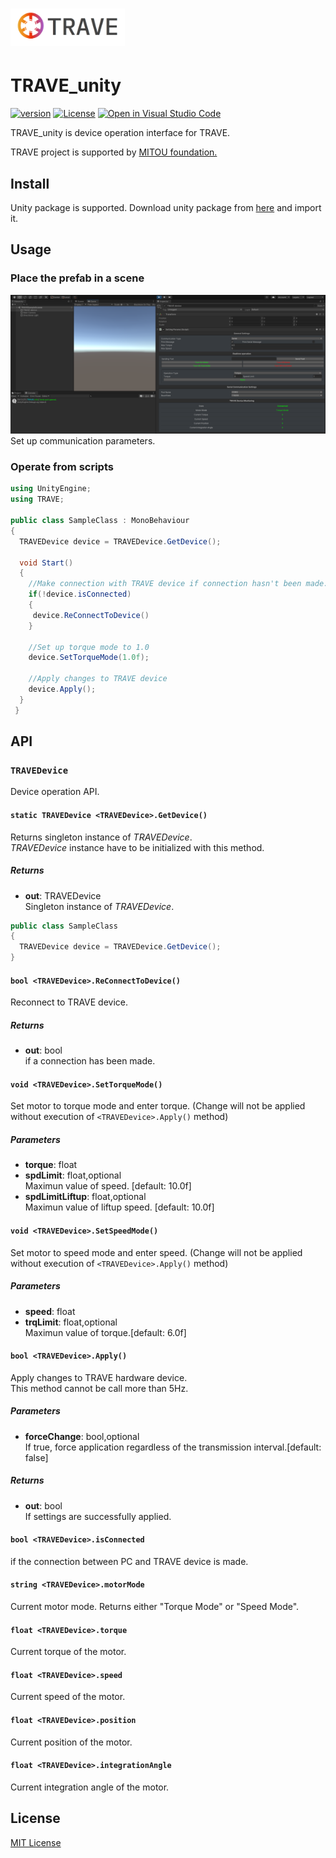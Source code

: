 #  <a href="https://github.com/krocky-cooky/TRAVE_unity"><img src="./Image/image.png" height="60"></a>
# TRAVE_unity
[![version](https://img.shields.io/badge/version-v0.0.1-brightgreen)](https://github.com/krocky-cooky/TRAVE_unity/releases/tag/v0.0.1)
[![License](https://img.shields.io/badge/License-MIT-red)](https://github.com/krocky-cooky/TRAVE_unity/blob/main/LICENSE)
[![Open in Visual Studio Code](https://img.shields.io/static/v1?logo=visualstudiocode&label=&message=Open%20in%20Visual%20Studio%20Code&labelColor=2c2c32&color=007acc&logoColor=007acc)](https://open.vscode.dev/krocky-cooky/TRAVE_unity)

TRAVE_unity is device operation interface for TRAVE.

TRAVE project is supported by [MITOU foundation.](https://www.ipa.go.jp/jinzai/mitou/outline.html#:~:text=%E3%80%8C%E6%9C%AA%E8%B8%8F%E3%80%8D%E3%81%AF%E3%80%81%E7%B5%8C%E6%B8%88%E7%94%A3%E6%A5%AD,%E8%82%B2%E3%81%A6%E3%82%8B%E3%81%9F%E3%82%81%E3%81%AE%E4%BA%8B%E6%A5%AD%E3%81%A7%E3%81%99%E3%80%82)

## Install
Unity package is supported. 
Download unity package from [here](https://github.com/krocky-cooky/TRAVE_unity/releases) and import it.

## Usage
### Place the prefab in a scene
![Inspector of the prefab](./Image/editor_image.png)
 Set up communication parameters.
### Operate from scripts
``` csharp
using UnityEngine;
using TRAVE;

public class SampleClass : MonoBehaviour
{
  TRAVEDevice device = TRAVEDevice.GetDevice();
  
  void Start()
  {
    //Make connection with TRAVE device if connection hasn't been made.
    if(!device.isConnected)
    {
     device.ReConnectToDevice()
    }
    
    //Set up torque mode to 1.0
    device.SetTorqueMode(1.0f);
    
    //Apply changes to TRAVE device
    device.Apply();
  }
 }
```
## API
### `TRAVEDevice`
Device operation API.

#### `static TRAVEDevice <TRAVEDevice>.GetDevice()`
Returns singleton instance of _TRAVEDevice_.  
_TRAVEDevice_ instance have to be initialized with this method.
##### Returns
- **out**: TRAVEDevice  
Singleton instance of _TRAVEDevice_.
```csharp
public class SampleClass 
{
  TRAVEDevice device = TRAVEDevice.GetDevice();
}
```

#### `bool <TRAVEDevice>.ReConnectToDevice()`
Reconnect to TRAVE device.
##### Returns
- **out**: bool  
if a connection has been made.

#### `void <TRAVEDevice>.SetTorqueMode()`
Set motor to torque mode and enter torque. (Change will not be applied without execution of `<TRAVEDevice>.Apply()` method)
##### Parameters
- **torque**: float
- **spdLimit**: float,optional  
Maximun value of speed. [default: 10.0f]
- **spdLimitLiftup**: float,optional  
Maximun value of liftup speed. [default: 10.0f]


#### `void <TRAVEDevice>.SetSpeedMode()`
Set motor to speed mode and enter speed. (Change will not be applied without execution of `<TRAVEDevice>.Apply()` method)
##### Parameters
- **speed**: float
- **trqLimit**: float,optional  
Maximun value of torque.[default: 6.0f]

#### `bool <TRAVEDevice>.Apply()` 
Apply changes to TRAVE hardware device.  
This method cannot be call more than 5Hz.
##### Parameters
- **forceChange**: bool,optional  
If true, force application regardless of the transmission interval.[default: false]
##### Returns
- **out**: bool  
If settings are successfully applied.

#### `bool <TRAVEDevice>.isConnected`
if the connection between PC and TRAVE device is made.

#### `string <TRAVEDevice>.motorMode`
Current motor mode.
Returns either "Torque Mode" or "Speed Mode".

#### `float <TRAVEDevice>.torque`
Current torque of the motor.

#### `float <TRAVEDevice>.speed`
Current speed of the motor.

#### `float <TRAVEDevice>.position`
Current position of the motor.

#### `float <TRAVEDevice>.integrationAngle`
Current integration angle of the motor.

## License
[MIT License](https://github.com/krocky-cooky/TRAVE_unity/blob/main/LICENSE)
